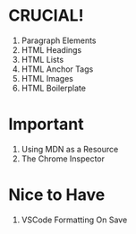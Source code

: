 # CRUCIAL!

1. Paragraph Elements
2. HTML Headings
3. HTML Lists
4. HTML Anchor Tags
5. HTML Images
6. HTML Boilerplate

# Important

1. Using MDN as a Resource
2. The Chrome Inspector

# Nice to Have

1. VSCode Formatting On Save